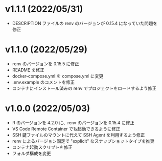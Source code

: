 # v1.1.1 (2022/05/31)

- DESCRIPTION ファイルの renv のバージョンが 0.15.4 になっていた問題を修正

# v1.1.0 (2022/05/29)

- renv のバージョンを 0.15.5 に修正
- README を修正
- docker-compose.yml を compose.yml に変更
- .env.example のコメントを修正
- コンテナにインストール済みの renv でプロジェクトをロードするよう修正

# v1.0.0 (2022/05/03)

- R のバージョンを 4.2.0 に、renv のバージョンを 0.15.4 に修正
- VS Code Remote Container でも起動できるように修正
- SSH 鍵ファイルのマウントに代えて SSH Agent を利用するよう修正
- renv によるバージョン固定で "explicit" なスナップショットタイプを推奨
- コンテナ起動スクリプトを修正
- フォルダ構成を変更

